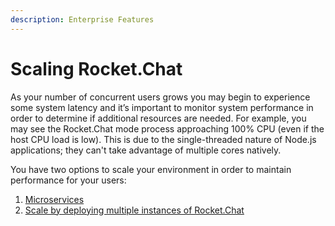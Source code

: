 ```yaml
---
description: Enterprise Features
---
```


# Scaling Rocket.Chat

As your number of concurrent users grows you may begin to experience some system latency and it’s important to monitor system performance in order to determine if additional resources are needed. For example, you may see the Rocket.Chat mode process approaching 100% CPU (even if the host CPU load is low). This is due to the single-threaded nature of Node.js applications; they can't take advantage of multiple cores natively.

You have two options to scale your environment in order to maintain performance for your users:

1. [Microservices](microservices-setup.md)
2. [Scale by deploying multiple instances of Rocket.Chat](running-multiple-instances.md)
